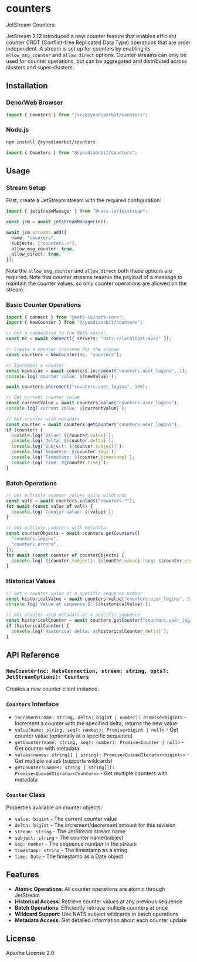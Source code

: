 # counters

JetStream Counters

JetStream 2.12 introduced a new counter feature that enables efficient counter
CRDT (Conflict-free Replicated Data Type) operations that are order independent.
A stream is set up for counters by enabling its `allow_msg_counter` and
`allow_direct` options. Counter streams can only be used for counter operations,
but can be aggregated and distributed across clusters and super-clusters.

## Installation

### Deno/Web Browser

```typescript
import { Counters } from "jsr:@synadiaorbit/counters";
```

### Node.js

```bash
npm install @synadiaorbit/counters
```

```typescript
import { Counters } from "@synadiaorbit/counters";
```

## Usage

### Stream Setup

First, create a JetStream stream with the required configuration:

```typescript
import { jetstreamManager } from "@nats-io/jetstream";

const jsm = await jetstreamManager(nc);

await jsm.streams.add({
  name: "counters",
  subjects: ["counters.>"],
  allow_msg_counter: true,
  allow_direct: true,
});
```

Note the `allow_msg_counter` and `allow_direct` both these options are required.
Note that counter streams reserve the payload of a message to maintain the
counter values, so only counter operations are allowed on the stream.

### Basic Counter Operations

```typescript
import { connect } from "@nats-io/nats-core";
import { NewCounter } from "@synadiaorbit/counters";

// Get a connection to the NATS server
const nc = await connect({ servers: "nats://localhost:4222" });

// Create a counter instance for the stream
const counters = NewCounter(nc, "counters");

// Increment a counter
const newValue = await counters.increment("counters.user_logins", 1);
console.log(`counter value: ${newValue}`);

await counters.increment("counters.user_logins", 100);

// Get current counter value
const currentValue = await counters.value("counters.user_logins");
console.log(`current value: ${currentValue}`);

// Get counter with metadata
const counter = await counters.getCounter("counters.user_logins");
if (counter) {
  console.log(`Value: ${counter.value}`);
  console.log(`Delta: ${counter.delta}`);
  console.log(`Subject: ${counter.subject}`);
  console.log(`Sequence: ${counter.seq}`);
  console.log(`Timestamp: ${counter.timestamp}`);
  console.log(`Time: ${counter.time}`);
}
```

### Batch Operations

```typescript
// Get multiple counter values using wildcards
const vals = await counters.values("counters.*");
for await (const value of vals) {
  console.log(`Counter value: ${value}`);
}

// Get multiple counters with metadata
const counterObjects = await counters.getCounters([
  "counters.logins",
  "counters.errors",
]);
for await (const counter of counterObjects) {
  console.log(`${counter.subject}: ${counter.value} (seq: ${counter.seq})`);
}
```

### Historical Values

```typescript
// Get a counter value at a specific sequence number
const historicalValue = await counters.value("counters.user_logins", 5);
console.log(`Value at sequence 5: ${historicalValue}`);

// Get counter with metadata at a specific sequence
const historicalCounter = await counters.getCounter("counters.user_logins", 5);
if (historicalCounter) {
  console.log(`Historical delta: ${historicalCounter.delta}`);
}
```

## API Reference

### `NewCounter(nc: NatsConnection, stream: string, opts?: JetStreamOptions): Counters`

Creates a new counter client instance.

### `Counters` Interface

- `increment(name: string, delta: bigint | number): Promise<bigint>` - Increment
  a counter with the specified delta, returns the new value
- `value(name: string, seq?: number): Promise<bigint | null>` - Get counter
  value (optionally at a specific sequence)
- `getCounter(name: string, seq?: number): Promise<Counter | null>` - Get
  counter with metadata
- `values(names: string[] | string): Promise<QueuedIterator<bigint>>` - Get
  multiple values (supports wildcards)
- `getCounters(names: string | string[]): Promise<QueuedIterator<Counter>>` -
  Get multiple counters with metadata

### `Counter` Class

Properties available on counter objects:

- `value: bigint` - The current counter value
- `delta: bigint` - The increment/decrement amount for this revision
- `stream: string` - The JetStream stream name
- `subject: string` - The counter name/subject
- `seq: number` - The sequence number in the stream
- `timestamp: string` - The timestamp as a string
- `time: Date` - The timestamp as a Date object

## Features

- **Atomic Operations**: All counter operations are atomic through JetStream
- **Historical Access**: Retrieve counter values at any previous sequence
- **Batch Operations**: Efficiently retrieve multiple counters at once
- **Wildcard Support**: Use NATS subject wildcards in batch operations
- **Metadata Access**: Get detailed information about each counter update

## License

Apache License 2.0
